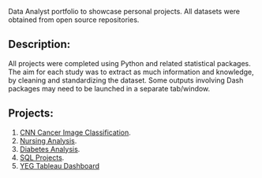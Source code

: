 
Data Analyst portfolio to showcase personal projects. All datasets were obtained from open source repositories. 
## Description:
All projects were completed using Python and related statistical packages. The aim for each study was to extract as much information and knowledge, by cleaning and standardizing the dataset. Some outputs involving Dash packages may need to be launched in a separate tab/window.
## Projects:
1. [CNN Cancer Image Classification](CNN_Cancer_Images.html).
2. [Nursing Analysis](Nursing_Analysis.html).
3. [Diabetes Analysis](Diabetes_Analytics.html).
4. [SQL Projects](https://github.com/bmustafa225/DS-Portfolio/tree/main/SQL_Project).
5. [YEG Tableau Dashboard](Yeg_Tableau.twb)
